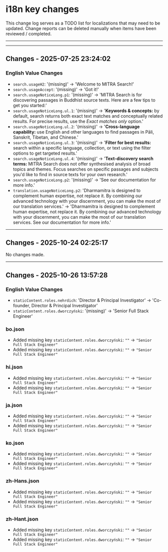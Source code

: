 # i18n key changes

This change log serves as a TODO list for localizations that may need to be updated. Change reports can be deleted manually when items have been reviewed / completed.

---

---

## Changes - 2025-07-25 23:24:02

### English Value Changes

- `search.usageH2`: '(missing)' → 'Welcome to MITRA Search!'
- `search.usageAccept`: '(missing)' → 'Got it!'
- `search.usageNoticeLong.p1`: '(missing)' → 'MITRA Search is for discovering passages in Buddhist source texts. Here are a few tips to get you started:'
- `search.usageNoticeLong.ul.1`: '(missing)' → '<strong>Keywords & concepts:</strong> by default, search returns both exact text matches and conceptually related results. For precise results, use the <i>Exact matches only</i> option.'
- `search.usageNoticeLong.ul.2`: '(missing)' → '<strong>Cross-language capability:</strong> use English and other languages to find passages in Pāli, Sanskrit, Tibetan, and Chinese.'
- `search.usageNoticeLong.ul.3`: '(missing)' → '<strong>Filter for best results:</strong> search within a specific language, collection, or text using the filter options to get targeted results.'
- `search.usageNoticeLong.ul.4`: '(missing)' → '<strong>Text-discovery search terms:</strong> MITRA Search does not offer synthesised analysis of broad topics and themes. Focus searches on specific passages and subjects you'd like to find in source texts for your own research.'
- `search.usageNoticeLong.p2`: '(missing)' → 'See our <a>documentation</a> for more info.'
- `translation.usageNoticeLong.p2`: 'Dharmamitra is designed to complement human expertise, not replace it. By combining our advanced technology with your discernment, you can make the most of our translation services.' → 'Dharmamitra is designed to complement human expertise, not replace it. By combining our advanced technology with your discernment, you can make the most of our translation services. See our <a>documentation</a> for more info.'

---

## Changes - 2025-10-24 02:25:17

No changes made.

---

## Changes - 2025-10-26 13:57:28

### English Value Changes

- `staticContent.roles.nehrdich`: 'Director & Principal Investigator' → 'Co-founder, Director & Principal Investigator'
- `staticContent.roles.dworczyński`: '(missing)' → 'Senior Full Stack Engineer'

### bo.json

- Added missing key `staticContent.roles.dworczyński`: `""` → `"Senior Full Stack Engineer"`
- Added missing key `staticContent.roles.dworczyński`: `""` → `"Senior Full Stack Engineer"`

### hi.json

- Added missing key `staticContent.roles.dworczyński`: `""` → `"Senior Full Stack Engineer"`
- Added missing key `staticContent.roles.dworczyński`: `""` → `"Senior Full Stack Engineer"`

### ja.json

- Added missing key `staticContent.roles.dworczyński`: `""` → `"Senior Full Stack Engineer"`
- Added missing key `staticContent.roles.dworczyński`: `""` → `"Senior Full Stack Engineer"`

### ko.json

- Added missing key `staticContent.roles.dworczyński`: `""` → `"Senior Full Stack Engineer"`
- Added missing key `staticContent.roles.dworczyński`: `""` → `"Senior Full Stack Engineer"`

### zh-Hans.json

- Added missing key `staticContent.roles.dworczyński`: `""` → `"Senior Full Stack Engineer"`
- Added missing key `staticContent.roles.dworczyński`: `""` → `"Senior Full Stack Engineer"`

### zh-Hant.json

- Added missing key `staticContent.roles.dworczyński`: `""` → `"Senior Full Stack Engineer"`
- Added missing key `staticContent.roles.dworczyński`: `""` → `"Senior Full Stack Engineer"`
